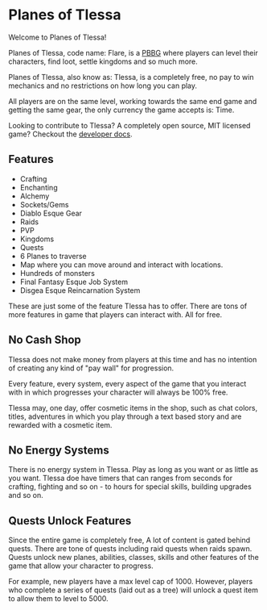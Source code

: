 # Planes of Tlessa

Welcome to Planes of Tlessa!

Planes of Tlessa, code name: Flare, is a [PBBG](https://en.wikipedia.org/wiki/Browser_game#Persistence) where players can level their characters, find loot, settle kingdoms and so much more.

Planes of Tlessa, also know as: Tlessa, is a completely free, no pay to win mechanics and no restrictions on how long you can play.

All players are on the same level, working towards the same end game and getting the same gear, the only currency the game accepts is: Time.

Looking to contribute to Tlessa? A completely open source, MIT licensed game? Checkout the [developer docs](https://github.com/AdamKyle/flare/wiki/Planes-of-Tlessa-Development-Documentation).

## Features

-   Crafting
-   Enchanting
-   Alchemy
-   Sockets/Gems
-   Diablo Esque Gear
-   Raids
-   PVP
-   Kingdoms
-   Quests
-   6 Planes to traverse
-   Map where you can move around and interact with locations.
-   Hundreds of monsters
-   Final Fantasy Esque Job System
-   Disgea Esque Reincarnation System

These are just some of the feature Tlessa has to offer. There are tons of more features in game that players can interact with. All for free.

## No Cash Shop

Tlessa does not make money from players at this time and has no intention of creating any kind of "pay wall" for progression.

Every feature, every system, every aspect of the game that you interact with in which progresses your character will always be 100% free.

Tlessa may, one day, offer cosmetic items in the shop, such as chat colors, titles, adventures in which you play through a text based story and are rewarded with a cosmetic item.

## No Energy Systems

There is no energy system in Tlessa. Play as long as you want or as little as you want. Tlessa doe have timers that can ranges from seconds for crafting, fighting and so on - to hours for special skills, building upgrades and so on.

## Quests Unlock Features

Since the entire game is completely free, A lot of content is gated behind quests. There are tone of quests including raid quests when raids spawn. Quests unlock new planes, abilities, classes, skills and other features of the game that allow your character to progress.

For example, new players have a max level cap of 1000. However, players who complete a series of quests (laid out as a tree) will unlock a quest item to allow them to level to 5000.

